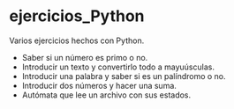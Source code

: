 # ejercicios_Python

Varios ejercicios hechos con Python.
- Saber si un número es primo o no.
- Introducir un texto y convertirlo todo a mayuúsculas.
- Introducir una palabra y saber si es un palíndromo o no.
- Introducir dos números y hacer una suma.
- Autómata que lee un archivo con sus estados.